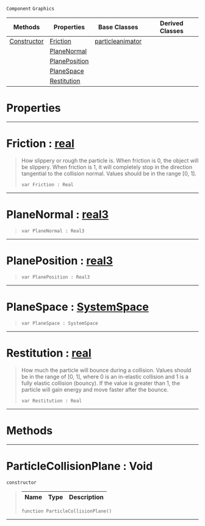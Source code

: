 `Component` `Graphics`



|Methods|Properties|Base Classes|Derived Classes|
|---|---|---|---|
|[ Constructor](particlecollisionplane.md#particlecollisionplane-v)|[ Friction](particlecollisionplane.md#friction-zilch-engine-doc)|[particleanimator](particleanimator.md)| |
| |[ PlaneNormal](particlecollisionplane.md#planenormal-zilch-engine)| | |
| |[ PlanePosition](particlecollisionplane.md#planeposition-zilch-engin)| | |
| |[ PlaneSpace](particlecollisionplane.md#planespace-zilch-engine-d)| | |
| |[ Restitution](particlecollisionplane.md#restitution-zilch-engine)| | |


 #  Properties


---  
 #  Friction : [real](../nada_base_types/real.md)

> How slippery or rough the particle is. When friction is 0, the object will be slippery. When friction is 1, it will completely stop in the direction tangential to the collision normal. Values should be in the range [0, 1].
> ``` lang=cpp, name=Nada
> var Friction : Real


---  
 #  PlaneNormal : [real3](../nada_base_types/real3.md)

> 
> ``` lang=cpp, name=Nada
> var PlaneNormal : Real3


---  
 #  PlanePosition : [real3](../nada_base_types/real3.md)

> 
> ``` lang=cpp, name=Nada
> var PlanePosition : Real3


---  
 #  PlaneSpace : [SystemSpace](../enum_reference.md#systemspace)

> 
> ``` lang=cpp, name=Nada
> var PlaneSpace : SystemSpace


---  
 #  Restitution : [real](../nada_base_types/real.md)

> How much the particle will bounce during a collision. Values should be in the range of [0, 1], where 0 is an in-elastic collision and 1 is a fully elastic collision (bouncy). If the value is greater than 1, the particle will gain energy and move faster after the bounce.
> ``` lang=cpp, name=Nada
> var Restitution : Real


---  
 #  Methods


---  
 #  ParticleCollisionPlane : Void

 `constructor`

> 
> |Name|Type|Description|
> |---|---|---|
> ``` lang=cpp, name=Nada
> function ParticleCollisionPlane()
> ``` 


---  
 

 